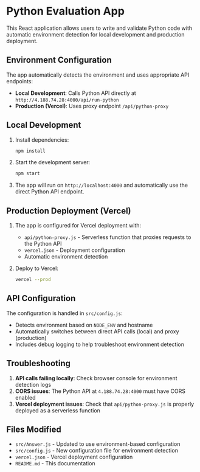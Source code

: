 # Python Evaluation App

This React application allows users to write and validate Python code with automatic environment detection for local development and production deployment.

## Environment Configuration

The app automatically detects the environment and uses appropriate API endpoints:

- **Local Development**: Calls Python API directly at `http://4.188.74.28:4000/api/run-python`
- **Production (Vercel)**: Uses proxy endpoint `/api/python-proxy`

## Local Development

1. Install dependencies:
   ```bash
   npm install
   ```

2. Start the development server:
   ```bash
   npm start
   ```

3. The app will run on `http://localhost:4000` and automatically use the direct Python API endpoint.

## Production Deployment (Vercel)

1. The app is configured for Vercel deployment with:
   - `api/python-proxy.js` - Serverless function that proxies requests to the Python API
   - `vercel.json` - Deployment configuration
   - Automatic environment detection

2. Deploy to Vercel:
   ```bash
   vercel --prod
   ```

## API Configuration

The configuration is handled in `src/config.js`:

- Detects environment based on `NODE_ENV` and hostname
- Automatically switches between direct API calls (local) and proxy (production)
- Includes debug logging to help troubleshoot environment detection

## Troubleshooting

1. **API calls failing locally**: Check browser console for environment detection logs
2. **CORS issues**: The Python API at `4.188.74.28:4000` must have CORS enabled
3. **Vercel deployment issues**: Check that `api/python-proxy.js` is properly deployed as a serverless function

## Files Modified

- `src/Answer.js` - Updated to use environment-based configuration
- `src/config.js` - New configuration file for environment detection
- `vercel.json` - Vercel deployment configuration
- `README.md` - This documentation
